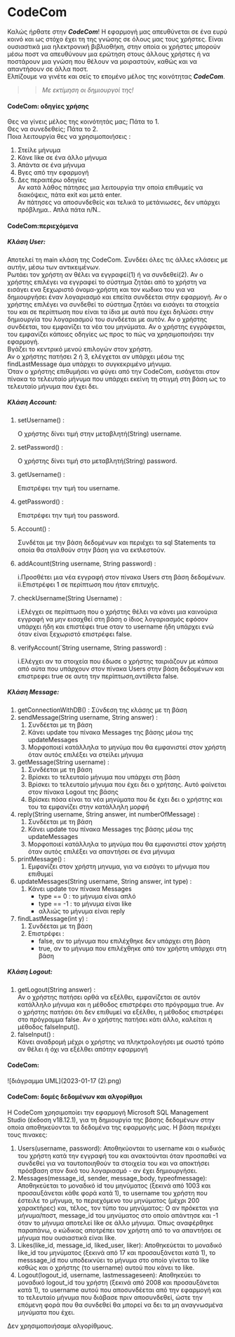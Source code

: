 
# CodeCom

Καλώς ήρθατε στην _**CodeCom**_!
Η εφαρμογή μας απευθύνεται σε ένα ευρύ κοινό και ως στόχο έχει τη της γνώσης σε όλους μας τους χρήστες. 
Είναι ουσιαστικά μια ηλεκτρονική βιβλιοθήκη, στην οποία οι χρήστες μπορούν μέσω ποστ να απευθύνουν μια ερώτηση στους άλλους χρήστες ή να ποστάρουν μια γνώση που θέλουν να μοιραστούν, καθώς και να απαντήσουν σε άλλα ποστ.  
Ελπίζουμε να γινέτε και σείς το επομένο μέλος της κοινότητας _**CodeCom**_.  
>>_Με εκτίμηση οι δημιουργοί της!_

#### CodeCom: οδηγίες χρήσης   
Θες να γίνεις μέλος της κοινότητάς μας; Πάτα το 1.   
Θες να συνεδεθείς; Πάτα το 2.  
Ποια λειτουργία θες να χρησιμοποιήσεις :  
1.  Στείλε μήνυμα  
2.  Κάνε like  σε ένα άλλο μήνυμα  
3.  Απάντα σε ένα μήνυμα  
4.  Βγες από την εφαρμογή  
5.  Δες περαιτέρω οδηγίες    
Αν κατά λάθος πάτησες μια λειτουργία την οποία επιθυμείς να διακόψεις, πάτα exit και μετά enter.      
Αν πάτησες να αποσυνδεθείς και τελικά το μετάνιωσες, δεν υπάρχει πρόβλημα.. Απλά πάτα n/N..


#### CodeCom:περιεχόμενα    
##### Κλάση User: 
Αποτελεί τη main κλάση της CodeCom.
Συνδέει όλες τις άλλες κλάσεις με αυτήν, μέσω των αντικειμένων.  
Ρωτάει τον χρήστη αν θέλει να εγγραφεί(1) ή να συνδεθεί(2).
Αν ο χρήστης επιλέγει να εγγραφεί το σύστημα ζητάει από το χρήστη να εισάγει ενα ξεχωριστό όνομα-χρήστη και τον κωδικο του για να δημιουργήσει έναν λογαριασμό και επείτα συνδέεται στην εφαρμογή.
Αν ο χρήστης επιλέγει να συνδεθεί το σύστημα ζητάει να εισάγει τα στοιχεία του και σε περίπτωση που είναι τα ίδια με αυτά που έχει δηλώσει στην δημιουργία του λογαριασμού του συνδέεται με αυτόν.
Αν ο χρήστης συνδέεται, του εμφανίζει τα νέα του μηνύματα.
Αν ο χρήστης εγγράφεται, του εμφανίζει κάποιες οδηγίες ως προς το πώς να χρησιμοποιήσει την εφαρμογή.  
Βγάζει το κεντρικό μενού επιλογών στον χρήστη.  
Αν ο χρήστης πατήσει 2 ή 3, ελέγχεται αν υπάρχει μέσω της findLastMessage άμα υπάρχει το συγκεκριμένο μήνυμα.  
Όταν ο χρήστης επιθυμήσει να φύγει από την CodeCom, εισάγεται στον πίνακα το τελευταίο μήνυμα που υπάρχει εκείνη τη στιγμή στη βάση ως το τελευταίο μήνυμα που έχει δει. 
##### Κλάση Account:
1. setUsername() :
   
   
   Ο χρήστης δίνει τιμή στην μεταβλητή(String) username.

2. setPassword() :
   
   Ο χρήστης δίνει τιμή στο μεταβλητή(String) password.

3. getUsername() :
     
     Επιστρέφει την τιμή του username.

4. getPassword() :
     
     Επιστρέφει την τιμή του password.
5. Account() :
     
     Συνδέται με την βάση δεδομένων και περιέχει τα sql Statements τα οποία θα σταλθούν στην βάση για να εκτλεστούν.

6. addAcount(String username, String password) :
     
     i.Προσθέτει μια νέα εγγραφή στον πίνακα Users στη βάση δεδομένων.
     ii.Επιστρέφει 1 σε περίπτωση που ήταν επιτυχής.

7. checkUsername(String Username) :
     
     i.Ελέγχει  σε περίπτωση που ο χρήστης θέλει να κάνει μια καινούρια εγγραφή να μην εισαχθεί στη βάση ο ίδιος λογαριασμός εφόσον υπάρχει ήδη και επιστέφει true οταν το username ήδη υπάρχει ενώ όταν είναι ξεχωριστό επιστρέφει false.
     
9. verifyAccount(΄String username, String password) :
     
     i.Ελέγχει αν τα στοιχεία που έδωσε ο χρήστης ταιριάζουν με κάποια από αύτα που υπάρχουν στον πίνακα Users στην βάση δεδομένων
     και επιστρεφει true σε αυτη την περίπτωση,αντίθετα false.
##### Κλάση Message:  
1. getConnectionWithDB() :
          Σύνδεση της κλάσης με τη βάση  
3. sendMessage(String username, String answer) :
    1. Συνδέεται με τη βάση  
    2. Κάνει update του πίνακα Messages της βάσης μέσω της updateMessages  
    3. Μορφοποιεί κατάλληλα το μηνύμα που θα εμφανιστεί στον χρήστη όταν αυτός επιλέξει να στείλει μήνυμα  
4. getMessage(String username) :  
    1. Συνδέεται με τη βάση
    2. Βρίσκει το τελευταίο μήνυμα που υπάρχει στη βάση   
    3. Βρίσκει το τελευταίο μήνυμα που έχει δει ο χρήτσης. Αυτό φαίνεται στον πίνακα Logout της βάσης  
    3. Βρίσκει πόσα είναι τα νέα μηνύματα που δε έχει δει ο χρήστης και του τα εμφανίζει στην κατάλληλη μορφή  
5. reply(String username, String answer, int numberOfMessage) :  
    1. Συνδέεται με τη βάση  
    2. Κάνει update του πίνακα Messages της βάσης μέσω της updateMessages   
    3. Μορφοποιεί κατάλληλα το μηνύμα που θα εμφανιστεί στον χρήστη όταν αυτός επιλέξει να απαντήσει σε ένα μήνυμα 
6. printMessage() :  
    1. Εμφανίζει στον χρήστη μηνυμα, για να εισάγει το μήνυμα που επιθυμεί  
7. updateMessages(String username, String answer, int type) :  
    1. Κάνει update τον πίνακα Messages  
        + type == 0 : τo μήνυμα είναι απλό  
        + type == -1 : το μήνυμα είναι like    
        + αλλιώς το μήνυμα είναι reply 
8. findLastMessage(int y) :    
    1. Συνδέεται με τη βάση   
    2. Επιστρέφει :  
       + false, αν το μήνυμα που επιλέχθηκε δεν υπάρχει στη βάση  
       + true, αν το μήνυμα που επιλέχθηκε από τον χρήστη υπάρχει στη βάση  
       
##### Κλάση Logout:  
1. getLogout(String answer) :  
    Αν ο χρήστης πατήσει ορθά να εξέλθει, εμφανίζεται σε αυτόν κατάλληλο μήνυμα και η μέθοδος επιστρέφει στο πρόγραμμα true. 
    Aν ο χρήστης πατήσει ότι δεν επιθυμεί να εξέλθει, η μέθοδος επιστρέφει στο πρόγραμμα false.
    Aν ο χρήστης πατήσει κάτι άλλο, καλείται η μέθοδος falseInput().
2. falseInput() :  
    Κάνει αναδρομή μέχρι ο χρήστης να πληκτρολογήσει με σωστό τρόπο αν θέλει ή όχι να εξέλθει απότην εφαρμογή
    
#### CodeCom:   
![διάγραμμα UML](2023-01-17 (2).png)   


#### CodeCom: δομές δεδομένων και αλγορίθμοι 
Η CodeCom χρησιμοποίει την εφαρμογή Microsoft SQL Management Studio (έκδοση v18.12.1), για τη δημιουργία της βάσης δεδομένων στην οποία αποθηκεύονται τα δεδομένα της εφαρμογής μας.
Η βάση περιέχει τους πινακες:  
1.   Users(username, password): Αποθηκύονται το username και ο κωδικός του χρήστη κατά την εγγραφή του και ανακτούνται όταν προσπαθεί να συνδεθεί για να ταυτοποιηθούν τα στοιχεία του και να αποκτήσει πρόσβαση στον δικό του λογαριασμό - αν έχει δημιουργήσει. 
2.   Messages(message_id, sender, message_body, typeofmessage): Αποθηκεύεται το μοναδικό id του μηνύματος (ξεκινά από 1003 και προσαυξάνεται κάθε φορά κατά 1), το username του χρήστη που έστειλε το μήνυμα, το περιεχόμενο του μηνύματος (μέχρι 200 χαρακτήρες) και, τέλος, τον τύπο του μηνύματος: Ο αν πρόκεται για μήνυμα/ποστ, message_id του μηνύματος στο οποίο απάντησε και -1 όταν το μήνυμα αποτελεί like σε άλλο μήνυμα. Όπως αναφέρθηκε παραπάνω, ο κώδικας αποτρέπει τον χρήστη από το να απαντήσει σε μήνυμα που ουσιαστικά είναι like.
3.   Likes(like_id, message_id, liked_user, liker): Αποθηκεύεται το μοναδικό like_id του μηνύματος (ξεκινά από 17 και προσαυξάνεται κατά 1), το messsage_id που υποδεικνύει το μήνυμα στο οποίο γίνεται το like κσθώς και ο χρήστης (το username) αυτού που κάνει το like.
4.   Logout(logout_id, username, lastmessageseen): Αποθηκεύει το μοναδικό logout_id του χρήστη (ξεκινά από 2008 και προσαυξάνεται κατά 1), το username αυτού που αποσυνδέεται από την εφαρμογή και το τελευταίο μήνυμα που διάβασε πριν αποσυνδεθεί, ώστε την επόμενη φορά που θα συνδεθεί θα μπορεί να δει τα μη αναγνωσμένα μηνύματα που έχει.

Δεν χρησιμοποιήσαμε αλγορίθμους.
